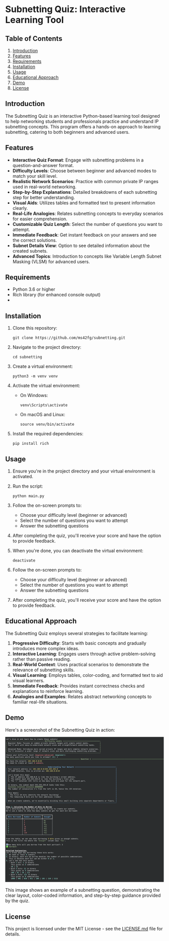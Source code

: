 # Subnetting Quiz: Interactive Learning Tool

## Table of Contents
1. [Introduction](#introduction)
2. [Features](#features)
3. [Requirements](#requirements)
4. [Installation](#installation)
5. [Usage](#usage)
6. [Educational Approach](#educational-approach)
7. [Demo](#demo)
8. [License](#license)

## Introduction

The Subnetting Quiz is an interactive Python-based learning tool designed to help networking students and professionals practice and understand IP subnetting concepts. This program offers a hands-on approach to learning subnetting, catering to both beginners and advanced users.

## Features

- **Interactive Quiz Format**: Engage with subnetting problems in a question-and-answer format.
- **Difficulty Levels**: Choose between beginner and advanced modes to match your skill level.
- **Realistic Network Scenarios**: Practice with common private IP ranges used in real-world networking.
- **Step-by-Step Explanations**: Detailed breakdowns of each subnetting step for better understanding.
- **Visual Aids**: Utilizes tables and formatted text to present information clearly.
- **Real-Life Analogies**: Relates subnetting concepts to everyday scenarios for easier comprehension.
- **Customizable Quiz Length**: Select the number of questions you want to attempt.
- **Immediate Feedback**: Get instant feedback on your answers and see the correct solutions.
- **Subnet Details View**: Option to see detailed information about the created subnets.
- **Advanced Topics**: Introduction to concepts like Variable Length Subnet Masking (VLSM) for advanced users.

## Requirements

- Python 3.6 or higher
- Rich library (for enhanced console output)
- 
## Installation

1. Clone this repository:
   ```
   git clone https://github.com/ms42fg/subnetting.git
   ```

2. Navigate to the project directory:
   ```
   cd subnetting
   ```

3. Create a virtual environment:
   ```
   python3 -m venv venv
   ```

4. Activate the virtual environment:
   - On Windows:
     ```
     venv\Scripts\activate
     ```
   - On macOS and Linux:
     ```
     source venv/bin/activate
     ```

5. Install the required dependencies:
   ```
   pip install rich
   ```

## Usage

1. Ensure you're in the project directory and your virtual environment is activated.

2. Run the script:
   ```
   python main.py
   ```

3. Follow the on-screen prompts to:
   - Choose your difficulty level (beginner or advanced)
   - Select the number of questions you want to attempt
   - Answer the subnetting questions

4. After completing the quiz, you'll receive your score and have the option to provide feedback.

5. When you're done, you can deactivate the virtual environment:
   ```
   deactivate
   ```

2. Follow the on-screen prompts to:
   - Choose your difficulty level (beginner or advanced)
   - Select the number of questions you want to attempt
   - Answer the subnetting questions

3. After completing the quiz, you'll receive your score and have the option to provide feedback.

## Educational Approach

The Subnetting Quiz employs several strategies to facilitate learning:

1. **Progressive Difficulty**: Starts with basic concepts and gradually introduces more complex ideas.
2. **Interactive Learning**: Engages users through active problem-solving rather than passive reading.
3. **Real-World Context**: Uses practical scenarios to demonstrate the relevance of subnetting skills.
4. **Visual Learning**: Employs tables, color-coding, and formatted text to aid visual learners.
5. **Immediate Feedback**: Provides instant correctness checks and explanations to reinforce learning.
6. **Analogies and Examples**: Relates abstract networking concepts to familiar real-life situations.

## Demo

Here's a screenshot of the Subnetting Quiz in action:

![Subnetting Quiz Demo](/data/demo.png)

This image shows an example of a subnetting question, demonstrating the clear layout, color-coded information, and step-by-step guidance provided by the quiz.

## License

This project is licensed under the MIT License - see the [LICENSE.md](LICENSE) file for details.
